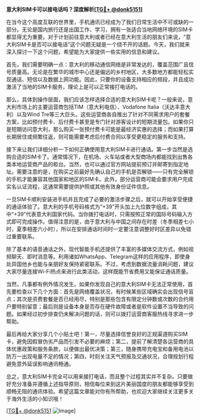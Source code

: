 **意大利SIM卡可以接电话吗？深度解析[[TG💪+ @donk5151](https://t.me/s/donk5151)]**

在当今这个高度互联的世界里，手机通讯已经成为了我们日常生活中不可或缺的一部分。无论是国内旅行还是出国工作、学习，拥有一张适合当地网络环境的SIM卡都显得尤为重要。对于计划前往意大利或者已经在意大利生活的朋友们来说，“意大利SIM卡是否可以接电话”这个问题无疑是一个绕不开的话题。今天，我们就来深入探讨一下这个问题，希望能为大家提供一些实用的信息和建议。

首先，我们需要明确一点：意大利的移动通信网络是非常发达的，覆盖范围广且信号质量高。无论是在繁华的城市中心还是偏远的乡村地区，大多数地方都能轻松实现通话、短信以及数据上网功能。因此，只要你的设备支持相应的频段，并且成功激活了当地的SIM卡服务，理论上是可以正常接打电话的。

那么，具体到操作层面，我们应该怎样选择合适的意大利SIM卡呢？一般来说，意大利市场上的主要运营商包括TIM（意大利电信）、Vodafone Italia（沃达丰意大利）以及Wind Tre等三大巨头。这些运营商各自推出了针对不同需求用户的套餐方案，比如预付费卡、后付费卡甚至是专门针对游客设计的短期流量包。如果你只是短期访问意大利，那么购买一张预付费卡可能是最经济实惠的选择；而如果打算长期居住或频繁往返，则可能需要考虑后付费合同以享受更稳定的服务和支持。

接下来让我们详细分析一下如何正确使用意大利SIM卡进行通话。第一步当然是选购合适的SIM卡了。通常情况下，在机场、火车站或者大型商场内都能找到出售各类本地运营商产品的柜台。当然，也可以通过官方网站提前预订并邮寄到指定地址。需要注意的是，在购买之前最好先确认自己的手机是否解锁——只有完全解锁的手机才能兼容其他国家和地区的SIM卡。此外，部分运营商可能会要求用户完成实名认证流程，这通常需要提供护照或其他有效身份证件信息。

一旦SIM卡顺利安装进手机并且完成了必要的激活步骤之后，就可以开始享受便捷的通话体验了。意大利的手机号码格式为“+39”开头加上九位数字组成，其中“+39”代表意大利国家代码。当你拨打电话时，只需按照正常的国际号码输入方式即可完成操作。值得注意的是，由于意大利与中国之间存在时差（冬季相差七小时，夏季相差六小时），所以在安排通话时间时一定要注意调整好时区差异以免错过重要联系。

除了基本的语音通话之外，现代智能手机还提供了丰富的多媒体交流方式，例如视频聊天、即时消息等。利用诸如WhatsApp、Telegram这样的应用程序，即使身处异国他乡也能与亲朋好友保持紧密联系。不过，考虑到数据流量消耗问题，建议大家尽量连接Wi-Fi热点来进行此类活动，这样既能节省费用又能保证通话质量。

当然，凡事都有例外情况发生。如果你发现自己的意大利SIM卡无法正常使用，首先要检查以下几个方面：首先是网络覆盖状况，有时候某些区域确实会出现信号盲点；其次是资费套餐是否已经用尽，特别是那些包含有限定分钟数或次数的合约用户要特别留意；最后则是设备本身是否存在硬件故障或者是软件设置不当导致的问题。如果经过初步排查仍未解决问题的话，则可以拨打运营商客服热线寻求进一步帮助。

最后再给大家分享几个小贴士吧！第一，尽量选择信誉良好的正规渠道购买SIM卡，避免因假冒伪劣产品而引发不必要的麻烦；第二，提前了解清楚各运营商的具体优惠政策和服务条款，以便做出最优决策；第三，随身携带充电宝和备用电池以防万一出现电量不足的情况；第四，时刻关注天气预报及交通状况，合理规划行程避免意外延误影响通讯畅通。

总之，意大利SIM卡完全可以用来接打电话，而且整个过程其实并不复杂。只要做好充分准备并遵循上述指导原则，相信每位来到这片美丽国度的朋友都能够享受到顺畅无阻的通讯体验。希望这篇文章能对你有所帮助，也欢迎大家继续关注更多关于海外生活的小知识哦！

[[TG💪+ @donk5151](https://t.me/s/donk5151) ![Image](https://i.postimg.cc/rwNCRYN7/Snipaste-2025-04-30-17-27-05.png)]